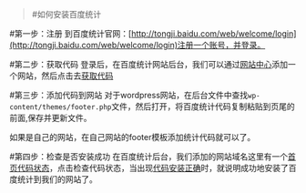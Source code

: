 >#如何安装百度统计


#第一步：注册
到百度统计官网：[http://tongji.baidu.com/web/welcome/login](http://tongji.baidu.com/web/welcome/login)注册一个账号，并登录。

#第二步：获取代码
登录后，在百度统计网站后台，我们可以通过[网站中心]()添加一个网站，然后点击去[获取代码]()

#第三步：添加代码到网站
对于wordpress网站，在后台文件中查找`wp-content/themes/footer.php`文件，然后打开，将百度统计代码复制粘贴到页尾<body/>的前面,保存并更新文件。

如果是自己的网站，在自己网站的footer模板添加统计代码就可以了。

#第四步：检查是否安装成功
在百度统计后台，我们添加的网站域名这里有一个[首页代码状态]()，点击检查代码状态，当出现[代码安装正确]()时，就说明成功地安装了百度统计到我们的网站了。

